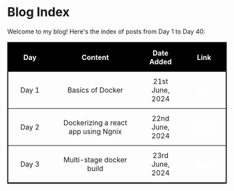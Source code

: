 # Blog Index

<style>
  table {
    width: 100%;
    border-collapse: collapse;
    border: 2px solid #000;
  }

  th, td {
    padding: 12px;
    text-align: center;
    border-bottom: 1px solid #000;
  }

  th {
    background-color: #000;
    color: #000;
  }

  

  tr:hover {
    background-color: #000;
  }

  a {
    color: #000;
    text-decoration: none;
    font-weight: bold;
  }

  a:hover {
    text-decoration: underline;
  }
</style>

Welcome to my blog! Here's the index of posts from Day 1 to Day 40:

<table>
  <thead>
    <tr>
      <th style="width: 20%; color: white;">Day</th>
      <th style="width: 40%; color: white;">Content</th>
       <th style="width: 20%; color: white;">Date Added</th>
      <th style="width: 20%; color: white;">Link</th>
    </tr>
  </thead>
  <tbody>
    <tr>
      <td>Day 1</td>
      <td>Basics of Docker</td>
      <td>21st June, 2024</td>
      <td><a href="/day/1" style="color: white; text-decoration: underline;">/day/1</a></td>
    </tr>
    <tr>
      <td>Day 2</td>
      <td>Dockerizing a react app using Ngnix</td>
      <td>22nd June, 2024</td>
      <td><a href="/day/2" style="color: white; text-decoration: underline;">/day/2</a></td>
    </tr>
    <tr>
      <td>Day 3</td>
      <td>Multi-stage docker build</td>
      <td>23rd June, 2024</td>
      <td><a href="/day/3" style="color: white; text-decoration: underline;">/day/3</a></td>
    </tr>
    
  </tbody>
</table>
